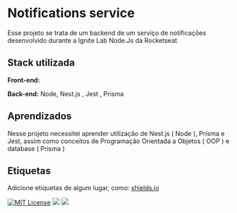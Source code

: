 # Notifications service

Esse projeto se trata de um backend de um serviço de notificações desenvolvido durante a Ignite Lab Node.Js da Rocketseat

## Stack utilizada

**Front-end:**

**Back-end:** Node, Nest.js , Jest , Prisma

## Aprendizados

Nesse projeto necessitei aprender utilização de Nest.js ( Node ), Prisma e Jest, assim como conceitos de Programação Orientada a Objetos ( OOP ) e database ( Prisma )

## Etiquetas

Adicione etiquetas de algum lugar, como: [shields.io](https://shields.io/)

[![MIT License](https://img.shields.io/badge/License-MIT-green.svg)](https://choosealicense.com/licenses/mit/)
[![](https://img.shields.io/node/v/2?style=for-the-badge.svg)]()
[![](https://img.shields.io/badge/Framework-Nest.js-red)]()
